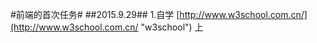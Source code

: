 #前端的首次任务#
##2015.9.29##
1.自学 [http://www.w3school.com.cn/](http://www.w3school.com.cn/ "w3school") 上